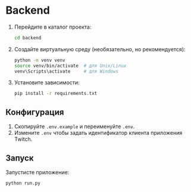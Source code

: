 # Backend

1. Перейдите в каталог проекта:
   ```bash
   cd backend
   ```
2. Создайте виртуальную среду (необязательно, но рекомендуется):
   ```bash
   python -m venv venv
   source venv/bin/activate  # для Unix/Linux
   venv\Scripts\activate     # для Windows
   ```
3. Установите зависимости:
   ```bash
   pip install -r requirements.txt
   ```

## Конфигурация
1. Скопируйте `.env.example` и переименуйте `.env`.
2. Измените `.env` чтобы задать идентификатор клиента приложения Twitch.

## Запуск
Запустисте приложение:
   ```bash
   python run.py
   ```